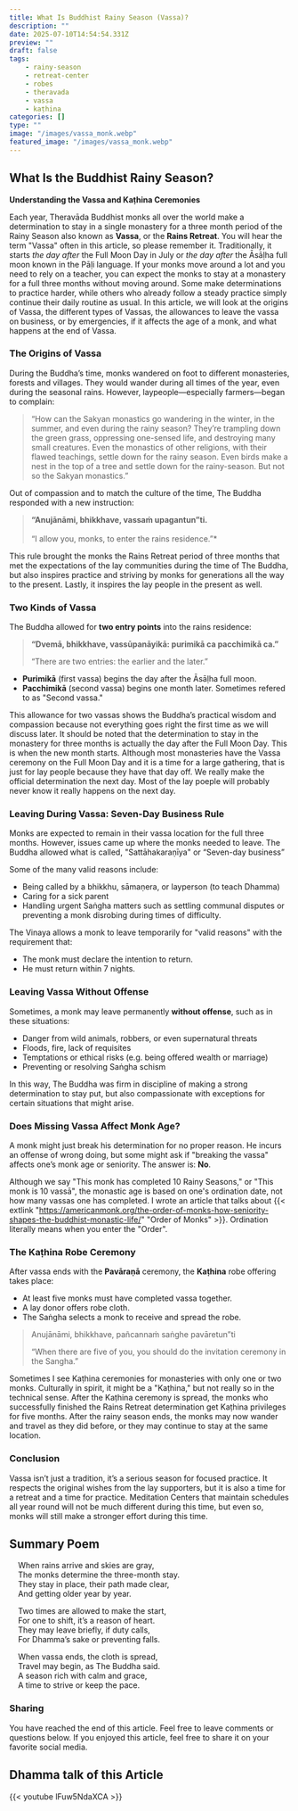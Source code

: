 ```yaml
---
title: What Is Buddhist Rainy Season (Vassa)?
description: ""
date: 2025-07-10T14:54:54.331Z
preview: ""
draft: false
tags:
    - rainy-season
    - retreat-center
    - robes
    - theravada
    - vassa
    - kaṭhina
categories: []
type: ""
image: "/images/vassa_monk.webp"
featured_image: "/images/vassa_monk.webp"
---
```


## What Is the Buddhist Rainy Season?
**Understanding the Vassa and Kaṭhina Ceremonies**

Each year, Theravāda Buddhist monks all over the world make a determination to stay in a single monastery for a three month period of the Rainy Season also known as **Vassa**, or the **Rains Retreat**.  You will hear the term "Vassa" often in this article, so please remember it.  Traditionally, it starts *the day after* the Full Moon Day in July or *the day after* the Āsāḷha full moon known in the Pāḷi language.  If your monks move around a lot and you need to rely on a teacher, you can expect the monks to stay at a monastery for a full three months without moving around.  Some make determinations to practice harder, while others who already follow a steady practice simply continue their daily routine as usual. In this article, we will look at the origins of Vassa, the different types of Vassas, the allowances to leave the vassa on business, or by emergencies, if it affects the age of a monk, and what happens at the end of Vassa.

### The Origins of Vassa

During the Buddha’s time, monks wandered on foot to different monasteries, forests and villages.  They would wander during all times of the year, even during the seasonal rains.  However, laypeople—especially farmers—began to complain:

>“How can the Sakyan monastics go wandering in the winter, in the summer, and even during the rainy season? They’re trampling down the green grass, oppressing one-sensed life, and destroying many small creatures. Even the monastics of other religions, with their flawed teachings, settle down for the rainy season. Even birds make a nest in the top of a tree and settle down for the rainy-season. But not so the Sakyan monastics.”

Out of compassion and to match the culture of the time, The Buddha responded with a new instruction:

> **“Anujānāmi, bhikkhave, vassaṁ upagantun”ti.**<BR>   
> “I allow you, monks, to enter the rains residence.”*

This rule brought the monks the Rains Retreat period of three months that met the expectations of the lay communities during the time of The Buddha, but also inspires practice and striving by monks for generations all the way to the present.  Lastly, it inspires the lay people in the present as well.



### Two Kinds of Vassa

The Buddha allowed for **two entry points** into the rains residence:


>**“Dvemā, bhikkhave, vassūpanāyikā: purimikā ca pacchimikā ca.”**
>
>“There are two entries: the earlier and the later.”

- **Purimikā** (first vassa) begins the day after the Āsāḷha full moon.
- **Pacchimikā** (second vassa) begins one month later.  Sometimes refered to as "Second vassa."

This allowance for two vassas shows the Buddha’s practical wisdom and compassion because not everything goes right the first time as we will discuss later.  It should be noted that the determination to stay in the monastery for three months is actually the day after the Full Moon Day.  This is when the new month starts.  Although most monasteries have the Vassa ceremony on the Full Moon Day and it is a time for a large gathering, that is just for lay people because they have that day off.  We really make the official determination the next day.  Most of the lay poeple will probably never know it really happens on the next day.

### Leaving During Vassa: Seven-Day Business Rule

Monks are expected to remain in their vassa location for the full three months. However, issues came up where the monks needed to leave.  The Buddha allowed what is called, 
"Sattāhakaraṇīya" or “Seven-day business”

Some of the many valid reasons include:

- Being called by a bhikkhu, sāmaṇera, or layperson (to teach Dhamma)
- Caring for a sick parent
- Handling urgent Saṅgha matters such as settling communal disputes or preventing a monk disrobing during times of difficulty.

The Vinaya allows a monk to leave temporarily for "valid reasons" with the requirement that:

- The monk must declare the intention to return.
- He must return within 7 nights.


### Leaving Vassa Without Offense

Sometimes, a monk may leave permanently **without offense**, such as in these situations:

- Danger from wild animals, robbers, or even supernatural threats
- Floods, fire, lack of requisites
- Temptations or ethical risks (e.g. being offered wealth or marriage)
- Preventing or resolving Saṅgha schism

In this way, The Buddha was firm in discipline of making a strong determination to stay put, but also compassionate with exceptions for certain situations that might arise.

### Does Missing Vassa Affect Monk Age?
A monk might just break his determination for no proper reason.  He incurs an offense of wrong doing, but some might ask if "breaking the vassa" affects one’s monk age or seniority. The answer is: **No**.

Although we say "This monk has completed 10 Rainy Seasons," or "This monk is 10 vassā", the monastic age is based on one's ordination date, not how many vassas one has completed.  I wrote an article that talks about {{< extlink "https://americanmonk.org/the-order-of-monks-how-seniority-shapes-the-buddhist-monastic-life/" "Order of Monks" >}}. Ordination literally means when you enter the "Order".


### The Kaṭhina Robe Ceremony

After vassa ends with the **Pavāraṇā** ceremony, the **Kaṭhina** robe offering takes place:

- At least five monks must have completed vassa together.
- A lay donor offers robe cloth.
- The Saṅgha selects a monk to receive and spread the robe.


> Anujānāmi, bhikkhave, pañcannaṁ saṅghe pavāretun”ti
>
>“When there are five of you, you should do the invitation ceremony in the Sangha.”

Sometimes I see Kaṭhina ceremonies for monasteries with only one or two monks.  Culturally in spirit, it might be a "Kaṭhina," but not really so in the technical sense.  After the Kaṭhina ceremony is spread, the monks who successfully finished the Rains Retreat determination get Kaṭhina privileges for five months.  After the rainy season ends, the monks may now wander and travel as they did before, or they may continue to stay at the same location.


### Conclusion

Vassa isn’t just a tradition, it’s a serious season for focused practice. It respects the original wishes from the lay supporters, but it is also a time for a retreat and a time for practice.  Meditation Centers that maintain schedules all year round will not be much different during this time, but even so, monks will still make a stronger effort during this time.

## Summary Poem
&nbsp;&nbsp;&nbsp;&nbsp;When rains arrive and skies are gray,  
&nbsp;&nbsp;&nbsp;&nbsp;The monks determine the three-month stay.  
&nbsp;&nbsp;&nbsp;&nbsp;They stay in place, their path made clear,  
&nbsp;&nbsp;&nbsp;&nbsp;And getting older year by year.  

&nbsp;&nbsp;&nbsp;&nbsp;Two times are allowed to make the start,  
&nbsp;&nbsp;&nbsp;&nbsp;For one to shift, it’s a reason of heart.  
&nbsp;&nbsp;&nbsp;&nbsp;They may leave briefly, if duty calls,  
&nbsp;&nbsp;&nbsp;&nbsp;For Dhamma’s sake or preventing falls.  

&nbsp;&nbsp;&nbsp;&nbsp;When vassa ends, the cloth is spread,  
&nbsp;&nbsp;&nbsp;&nbsp;Travel may begin, as The Buddha said.  
&nbsp;&nbsp;&nbsp;&nbsp;A season rich with calm and grace,  
&nbsp;&nbsp;&nbsp;&nbsp;A time to strive or keep the pace. 


### Sharing
You have reached the end of this article.  Feel free to leave comments or questions below.  If you enjoyed this article, feel free to share it on your favorite social media.  

## Dhamma talk of this Article
{{< youtube lFuw5NdaXCA >}}
